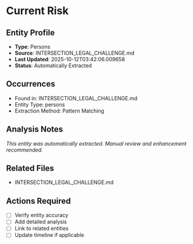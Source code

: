 # Current Risk

## Entity Profile
- **Type**: Persons
- **Source**: INTERSECTION_LEGAL_CHALLENGE.md
- **Last Updated**: 2025-10-12T03:42:06.009658
- **Status**: Automatically Extracted

## Occurrences
- Found in: INTERSECTION_LEGAL_CHALLENGE.md
- Entity Type: persons
- Extraction Method: Pattern Matching

## Analysis Notes
*This entity was automatically extracted. Manual review and enhancement recommended.*

## Related Files
- INTERSECTION_LEGAL_CHALLENGE.md

## Actions Required
- [ ] Verify entity accuracy
- [ ] Add detailed analysis
- [ ] Link to related entities
- [ ] Update timeline if applicable
